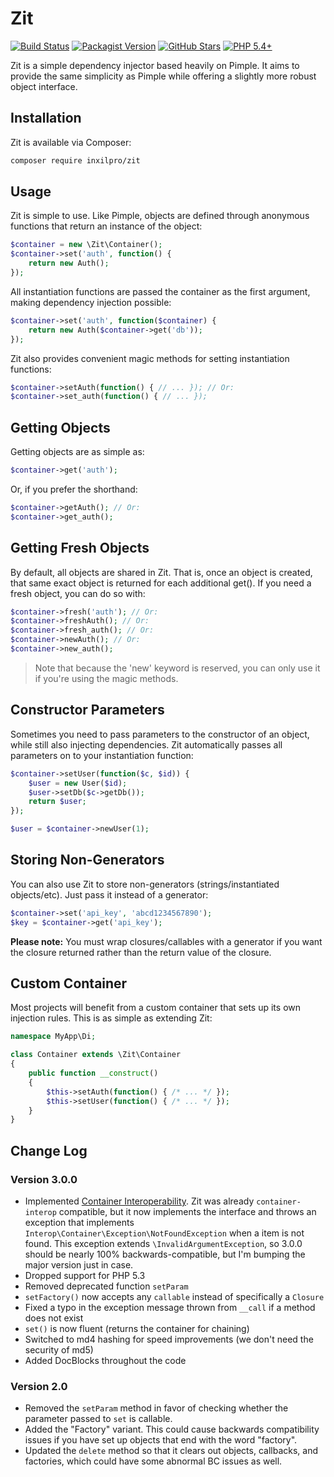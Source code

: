 # Zit

[![Build Status](https://travis-ci.org/inxilpro/Zit.svg)](https://travis-ci.org/inxilpro/Zit)
[![Packagist Version](https://img.shields.io/packagist/v/inxilpro/zit.svg)](https://packagist.org/packages/inxilpro/zit)
[![GitHub Stars](https://img.shields.io/github/stars/inxilpro/Zit.svg)](https://github.com/inxilpro/Zit/stargazers)
[![PHP 5.4+](https://img.shields.io/badge/php-%3E%3D5.4-yellowgreen.svg)](https://secure.php.net/releases/5_4_0.php)

Zit is a simple dependency injector based heavily on Pimple.  It aims to provide the same simplicity as Pimple while offering a slightly more robust object interface.

## Installation

Zit is available via Composer:

```bash
composer require inxilpro/zit
```

## Usage

Zit is simple to use.  Like Pimple, objects are defined through anonymous functions that return an 
instance of the object:

```php
$container = new \Zit\Container();
$container->set('auth', function() {
	return new Auth();
});
```
	
All instantiation functions are passed the container as the first argument, making dependency injection possible:

```php
$container->set('auth', function($container) {
	return new Auth($container->get('db'));
});
```
	
Zit also provides convenient magic methods for setting instantiation functions:

```php
$container->setAuth(function() { // ... }); // Or:
$container->set_auth(function() { // ... });
```
	
## Getting Objects

Getting objects are as simple as:

```php
$container->get('auth');
```
	
Or, if you prefer the shorthand:

```php
$container->getAuth(); // Or:
$container->get_auth();
```
	
## Getting Fresh Objects

By default, all objects are shared in Zit.  That is, once an object is created, that same exact object is 
returned for each additional get().  If you need a fresh object, you can do so with:

```php
$container->fresh('auth'); // Or:
$container->freshAuth(); // Or:
$container->fresh_auth(); // Or:
$container->newAuth(); // Or:
$container->new_auth();
```
	
> Note that because the 'new' keyword is reserved, you can only use it if you're using the magic methods.

## Constructor Parameters

Sometimes you need to pass parameters to the constructor of an object, while still also injecting 
dependencies.  Zit automatically passes all parameters on to your instantiation function:

```php
$container->setUser(function($c, $id)) {
	$user = new User($id);
	$user->setDb($c->getDb());
	return $user;
});

$user = $container->newUser(1);
```
	
## Storing Non-Generators

You can also use Zit to store non-generators (strings/instantiated objects/etc). Just pass it instead of a generator:

```php
$container->set('api_key', 'abcd1234567890');
$key = $container->get('api_key');
```

**Please note:** You must wrap closures/callables with a generator if you want the closure returned rather than the 
return value of the closure.

## Custom Container

Most projects will benefit from a custom container that sets up its own injection rules.  This is as simple 
as extending Zit:

```php
namespace MyApp\Di;

class Container extends \Zit\Container
{
	public function __construct()
	{
		$this->setAuth(function() { /* ... */ });
		$this->setUser(function() { /* ... */ });
	}
}
```

## Change Log

### Version 3.0.0

  - Implemented [Container Interoperability](https://github.com/container-interop/container-interop). Zit was already
    `container-interop` compatible, but it now implements the interface and throws an exception that implements
    `Interop\Container\Exception\NotFoundException` when a item is not found. This exception extends
    `\InvalidArgumentException`, so 3.0.0 should be nearly 100% backwards-compatible, but I'm bumping the major version
    just in case.
  - Dropped support for PHP 5.3
  - Removed deprecated function `setParam`
  - `setFactory()` now accepts any `callable` instead of specifically a `Closure`
  - Fixed a typo in the exception message thrown from `__call` if a method does not exist
  - `set()` is now fluent (returns the container for chaining)
  - Switched to md4 hashing for speed improvements (we don't need the security of md5)
  - Added DocBlocks throughout the code

### Version 2.0

  - Removed the `setParam` method in favor of checking whether the parameter passed to `set` is callable.
  - Added the "Factory" variant.  This could cause backwards compatibility issues if you have set up objects that end with the word "factory".
  - Updated the `delete` method so that it clears out objects, callbacks, and factories, which could have some abnormal BC issues as well.


